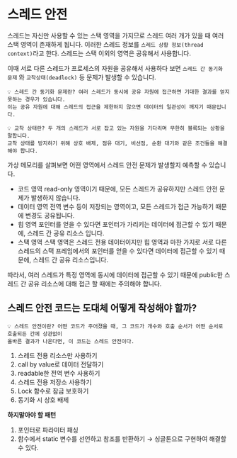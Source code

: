 # 스레드 안전

스레드는 자신만 사용할 수 있는 스택 영역을 가지므로 스레드 여러 개가 있을 때 여러 스택 영역이 존재하게 됩니다. 이러한 스레드 정보를 `스레드 상황 정보(thread context)`라고 한다. 스레드는 스택 이외의 영역은 공유해서 사용합니다.

이때 서로 다른 스레드가 프로세스의 자원을 공유해서 사용하다 보면 `스레드 간 동기화 문제` 와 `교착상태(deadlock)` 등 문제가 발생할 수 있습니다. 

```
💡 스레드 간 동기화 문제란? 여러 스레드가 동시에 공유 자원에 접근하면 기대한 결과를 얻지 못하는 경우가 있습니다. 
이는 공유 자원에 대해 스레드의 접근을 제한하지 않으면 데이터의 일관성이 깨지기 때문입니다.
```

```
💡 교착 상태란? 두 개의 스레드가 서로 잡고 있는 자원을 기다리며 무한히 블록되는 상황을 말합니다. 
교착 상태를 방지하기 위해 상호 배제, 점유 대기, 비선점, 순환 대기와 같은 조건들을 해결해야 합니다.
```

가상 메모리를 살펴보면 어떤 영역에서 스레드 안전 문제가 발생할지 예측할 수 있습니다. 

- 코드 영역 
read-only 영역이기 때문에, 모든 스레드가 공유하지만 스레드 안전 문제가 발생하지 않습니다.
- 데이터 영역
전역 변수 등이 저장되는 영역이고, 모든 스레드가 접근 가능하기 때문에 변경도 공유됩니다.
- 힙 영역 
포인터를 얻을 수 있다면 포인터가 가리키는 데이터에 접근할 수 있기 때문에, 스레드 간 공유 리소스 입니다.
- 스택 영역
스택 영역은 스레드 전용 데이터이지만 힙 영역과 마찬 가지로 서로 다른 스레드의 스택 프레임에서의 포인터를 얻을 수 있다면 데이터에 접근할 수 있기 때문에, 스레드 간 공유 리소스입니다.

따라서, 여러 스레드가 특정 영역에 동시에 데이터에 접근할 수 있기 때문에 public한 스레드 간 공유 리소스에 대해 접근 할 때에는 주의해야 합니다. 

## 스레드 안전 코드는 도대체 어떻게 작성해야 할까?

```
💡 스레드 안전이란? 어떤 코드가 주어졌을 때, 그 코드가 개수와 호출 순서가 어떤 순서로 호출되든 간에 상관없이
올바른 결과가 나온다면, 이 코드는 스레드 안전이다.
```

1. 스레드 전용 리소스만 사용하기
2. call by value로 데이터 전달하기
3. readable한 전역 변수 사용하기
4. 스레드 전용 저장소 사용하기 
5. Lock 함수로 잠금 보호하기
6. 동기화 시 상호 배제 

**하지말아야 할 패턴**

1. 포인터로 파라미터 패싱
2. 함수에서 static 변수를 선언하고 참조를 반환하기 → 싱글톤으로 구현하여 해결할 수 있다.

